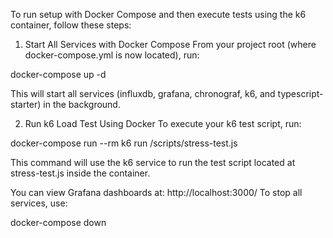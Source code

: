 To run setup with Docker Compose and then execute tests using the k6 container, follow these steps:

1. Start All Services with Docker Compose
From your project root (where docker-compose.yml is now located), run:

docker-compose up -d

This will start all services (influxdb, grafana, chronograf, k6, and typescript-starter) in the background.

2. Run k6 Load Test Using Docker
To execute your k6 test script, run:

docker-compose run --rm k6 run /scripts/stress-test.js



This command will use the k6 service to run the test script located at stress-test.js inside the container.

You can view Grafana dashboards at: http://localhost:3000/
To stop all services, use:

docker-compose down

